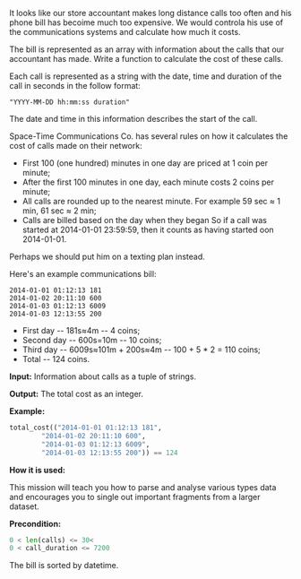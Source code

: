 It looks like our store accountant makes long distance calls too often and his phone bill has becoime much too expensive.
We would controla his use of the communications systems and calculate how much it costs.

The bill is represented as an array with information about the calls that our accountant has made.
Write a function to calculate the cost of these calls.

Each call is represented as a string with the date, time and duration of the call in seconds in the follow format:

`"YYYY-MM-DD hh:mm:ss duration"`

The date and time in this information describes the start of the call.

Space-Time Communications Co. has several rules on how it calculates the cost of calls made on their network:
- First 100 (one hundred) minutes in one day are priced at 1 coin per minute;
- After the first 100 minutes in one day, each minute costs 2 coins per minute;
- All calls are rounded up to the nearest minute. For example 59 sec &asymp; 1 min, 61 sec &asymp; 2 min;
- Calls are billed based on the day when they began
So if a call was started at 2014-01-01 23:59:59, then it counts as having started oon 2014-01-01.

Perhaps we should put him on a texting plan instead.

Here's an example communications bill:

```
2014-01-01 01:12:13 181
2014-01-02 20:11:10 600
2014-01-03 01:12:13 6009
2014-01-03 12:13:55 200
```

- First day -- 181s≈4m -- 4 coins;
- Second day -- 600s=10m -- 10 coins;
- Third day -- 6009s≈101m + 200s&asymp;4m -- 100 + 5 * 2 = 110 coins;
- Total -- 124 coins.

**Input:** Information about calls as a tuple of strings. 

**Output:** The total cost as an integer.

**Example:**

```python
total_cost(("2014-01-01 01:12:13 181",
        "2014-01-02 20:11:10 600",
        "2014-01-03 01:12:13 6009",
        "2014-01-03 12:13:55 200")) == 124
```

**How it is used:**

This mission will teach you how to parse and analyse various types data and encourages you to single out important fragments from a larger dataset.


**Precondition:**
```python
0 < len(calls) <= 30<
0 < call_duration <= 7200
```
The bill is sorted by datetime.

